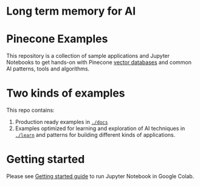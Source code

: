 # Long term memory for AI

# Pinecone Examples

This repository is a collection of sample applications and Jupyter Notebooks to get hands-on with Pinecone [vector databases](https://www.pinecone.io/learn/vector-database/) and common AI patterns, tools and algorithms.

# Two kinds of examples

This repo contains:

1. Production ready examples in [`./docs`](./docs)
2. Examples optimized for learning and exploration of AI techniques in [`./learn`](./learn) and patterns for building different kinds of applications.

# Getting started

Please see [Getting started guide](./learn/README.md#getting-started) to run Jupyter Notebook in Google Colab.
